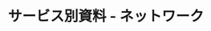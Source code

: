---
title: "サービス別資料 - ネットワーク"
permalink: "/services/networking/"
layout: category
taxonomy: Networking
entries_layout: grid
classes: wide
---